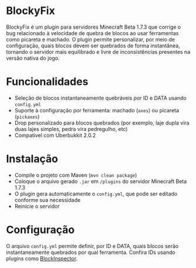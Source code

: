 # BlockyFix
BlockyFix é um plugin para servidores Minecraft Beta 1.7.3 que corrige o bug relacionado à velocidade de quebra de blocos ao usar ferramentas como picareta e machado. O plugin permite personalizar, por meio de configuração, quais blocos devem ser quebrados de forma instantânea, tornando o servidor mais equilibrado e livre de inconsistências presentes na versão nativa do jogo.

# Funcionalidades
- Seleção de blocos instantaneamente quebráveis por ID e DATA usando `config.yml`
- Suporte à configuração por ferramenta: machado (`axes`) ou picareta (`pickaxes`)
- Drop personalizado para blocos quebrados (por exemplo, laje dupla vira duas lajes simples, pedra vira pedregulho, etc)
- Compatível com Uberbukkit 2.0.2

# Instalação
- Compile o projeto com Maven (`mvn clean package`)
- Coloque o arquivo gerado `.jar` em `/plugins` do servidor Minecraft Beta 1.7.3
- O plugin gera automaticamente o `config.yml`, que pode ser editado conforme sua necessidade
- Reinicie o servidor

# Configuração
O arquivo `config.yml` permite definir, por ID e DATA, quais blocos serão instantaneamente quebrados por qual ferramenta. Confira IDs usando plugins como [BlockInspector](https://github.com/andradecore/BlockInspector).